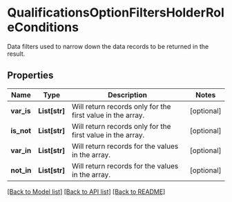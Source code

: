 # QualificationsOptionFiltersHolderRoleConditions

Data filters used to narrow down the data records to be returned in the result.

## Properties
Name | Type | Description | Notes
------------ | ------------- | ------------- | -------------
**var_is** | **List[str]** | Will return records only for the first value in the array. | [optional] 
**is_not** | **List[str]** | Will return records only for the first value in the array. | [optional] 
**var_in** | **List[str]** | Will return records for the values in the array. | [optional] 
**not_in** | **List[str]** | Will return records for the values in the array. | [optional] 

[[Back to Model list]](../README.md#documentation-for-models) [[Back to API list]](../README.md#documentation-for-api-endpoints) [[Back to README]](../README.md)


